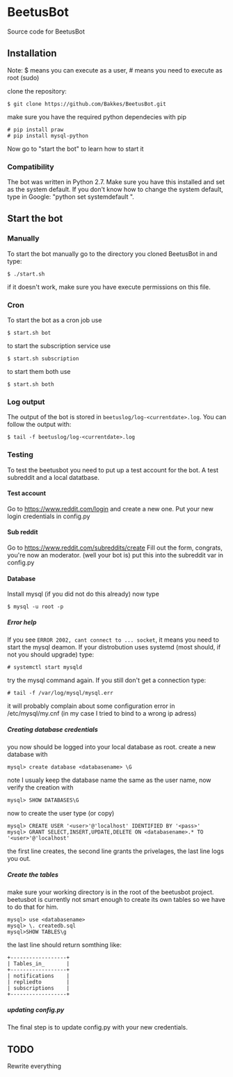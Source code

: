 BeetusBot
=========
Source code for BeetusBot

## Installation
Note: $ means you can execute as a user, # means you need to execute as root (sudo)

clone the repository:

	$ git clone https://github.com/Bakkes/BeetusBot.git

make sure you have the required python dependecies with pip

	# pip install praw
	# pip install mysql-python

Now go to "start the bot" to learn how to start it

### Compatibility
The bot was written in Python 2.7. Make sure you have this installed and set as the system default.
If you don't know how to change the system default, type in Google: "python set systemdefault <distro name>".

## Start the bot

### Manually
To start the bot manually go to the directory you cloned BeetusBot in and type:

	$ ./start.sh

if it doesn't work, make sure you have execute permissions on this file.

### Cron
To start the bot as a cron job use

	$ start.sh bot

to start the subscription service use

	$ start.sh subscription

to start them both use

	$ start.sh both

### Log output

The output of the bot is stored in `beetuslog/log-<currentdate>.log`. You can follow the output with:

	$ tail -f beetuslog/log-<currentdate>.log

### Testing

To test the beetusbot you need to put up a test account for the bot. A test subreddit and a local datatbase.

#### Test account
Go to https://www.reddit.com/login and create a new one.
Put your new login credentials in config.py
#### Sub reddit
Go to https://www.reddit.com/subreddits/create
Fill out the form, congrats, you're now an moderator. (well your bot is)
put this into the subreddit var in config.py

#### Database
Install mysql (if you did not do this already) now type

	$ mysql -u root -p

##### Error help
If you see `ERROR 2002, cant connect to ... socket`, it means you need to start the mysql deamon.
If your distrobution uses systemd (most should, if not you should upgrade) type:

	# systemctl start mysqld

try the mysql command again. If you still don't get a connection type:

	# tail -f /var/log/mysql/mysql.err

it will probably complain about some configuration error in /etc/mysql/my.cnf (in my case I tried to bind to a wrong ip adress)

##### Creating database credentials
you now should be logged into your local database as root.
create a new database with

	mysql> create database <databasename> \G

note I usualy keep the database name the same as the user name, now verify the creation with

	mysql> SHOW DATABASES\G

now to create the user type (or copy)

	mysql> CREATE USER '<user>'@'localhost' IDENTIFIED BY '<pass>'
	mysql> GRANT SELECT,INSERT,UPDATE,DELETE ON <databasename>.* TO '<user>'@'localhost'

the first line creates, the second line grants the privelages, the last line logs you out.
##### Create the tables
make sure your working directory is in the root of the beetusbot project.
beetusbot is currently not smart enough to create its own tables so we have to do that for him.

	mysql> use <databasename>
	mysql> \. createdb.sql
	mysql>SHOW TABLES\g

the last line should return somthing like:

	+------------------+
	| Tables_in_       |
	+------------------+
	| notifications    |
	| repliedto        |
	| subscriptions    |
	+------------------+

##### updating config.py
The final step is to update config.py with your new credentials.

## TODO
Rewrite everything

